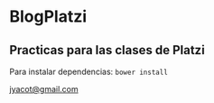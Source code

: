 # BlogPlatzi
## Practicas para las clases de Platzi

Para instalar dependencias:
<code>bower install</code>


[jyacot@gmail.com](mailto:jyacot@gmail.com)
